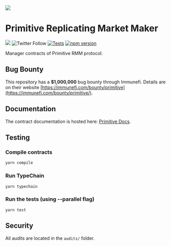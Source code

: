 ![](https://pbs.twimg.com/profile_banners/1241234631707381760/1588727988/1500x500)

# Primitive Replicating Market Maker

[![](https://img.shields.io/github/stars/primitivefinance/rmm-manager?style=social)](https://img.shields.io/github/stars/primitivefinance/rmm-manager?style=social)
![Twitter Follow](https://img.shields.io/twitter/follow/primitivefi?style=social)
[![Tests](https://github.com/primitivefinance/rmm-manager/actions/workflows/ci.yaml/badge.svg)](https://github.com/primitivefinance/rmm-manager/actions/workflows/ci.yaml)
[![npm version](https://img.shields.io/npm/v/@primitivefi/rmm-manager/latest.svg)](https://www.npmjs.com/package/@primitivefi/rmm-manager/v/latest)

Manager contracts of Primitive RMM protocol.

## Bug Bounty

This repository has a **$1,000,000** bug bounty through Immunefi. Details are on their website [https://immunefi.com/bounty/primitive](https://immunefi.com/bounty/primitive/).

## Documentation

The contract documentation is hosted here: [Primitive Docs](https://docs.primitive.finance).

## Testing

### Compile contracts

`yarn compile`

### Run TypeChain

`yarn typechain`

### Run the tests (using --parallel flag)

`yarn test`

## Security

All audits are located in the `audits/` folder.
